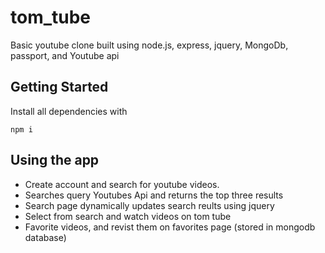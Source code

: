# tom_tube
Basic youtube clone built using node.js, express, jquery, MongoDb, passport, and Youtube api

## Getting Started

Install all dependencies with

```
npm i
```

## Using the app

* Create account and search for youtube videos.
* Searches query Youtubes Api and returns the top three results
* Search page dynamically updates search reults using jquery
* Select from search and watch videos on tom tube
* Favorite videos, and revist them on favorites page (stored in mongodb database)



